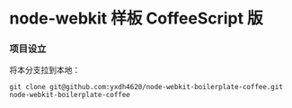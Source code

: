 # node-webkit 样板 CoffeeScript 版


### 项目设立

将本分支拉到本地：

```
git clone git@github.com:yxdh4620/node-webkit-boilerplate-coffee.git node-webkit-boilerplate-coffee
```


